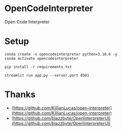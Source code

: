 # OpenCodeInterpreter
Open Code Interpreter

# Setup

```
conda create -n opencodeinterpreter python=3.10.6 -y
conda activate opencodeinterpreter
```

```
pip install -r requirements.txt
```

```
streamlit run app.py --server.port 8501
```

# Thanks

- [https://github.com/KillianLucas/open-interpreter](https://github.com/KillianLucas/open-interpreter)
- [https://github.com/blazzbyte/OpenInterpreterUI](https://github.com/blazzbyte/OpenInterpreterUI)